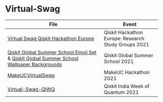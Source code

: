 # Virtual-Swag

| File        | Event      | 
| ------------- |-------------|
| <a href="https://github.com/Innanov/Virtual-Swag/blob/main/Virtual%20Swag%20Qiskit%20Hackathon%20Europe.zip">Virtual Swag Qiskit Hackathon Europe</a>     | Qiskit Hackathon Europe: Research Study Groups 2021     |
| <a href="https://github.com/Innanov/Virtual-Swag/blob/main/Qiskit%20Global%20Summer%20School%20Emoji%20Set.zip">Qiskit Global Summer School Emoji Set </a> & <a href="https://github.com/Innanov/Virtual-Swag/blob/main/Qiskit%20Global%20Summer%20School%20Wallpaper%20Backgrounds.zip">Qiskit Global Summer School Wallpaper Backgrounds </a>  |  Qiskit Global Summer School 2021      |
| <a href="https://github.com/Innanov/Virtual-Swag/blob/main/MakeUCVirtualSwag.zip">MakeUCVirtualSwag</a> | MakeUC Hackathon 2021      |
| <a href="https://github.com/Innanov/Virtual-Swag/blob/main/Virtual-Swag-QIWQ.zip">Virtual-Swag-QIWQ</a>       | Qiskit India Week of Quantum 2021 |


